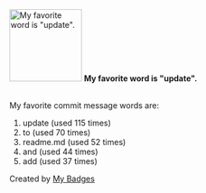 <img src="https://my-badges.github.io/my-badges/favorite-word.png" alt="My favorite word is &quot;update&quot;." title="My favorite word is &quot;update&quot;." width="128">
<strong>My favorite word is &quot;update&quot;.</strong>
<br><br>

My favorite commit message words are:

1. update (used 115 times)
2. to (used 70 times)
3. readme.md (used 52 times)
4. and (used 44 times)
5. add (used 37 times)


Created by <a href="https://github.com/my-badges/my-badges">My Badges</a>